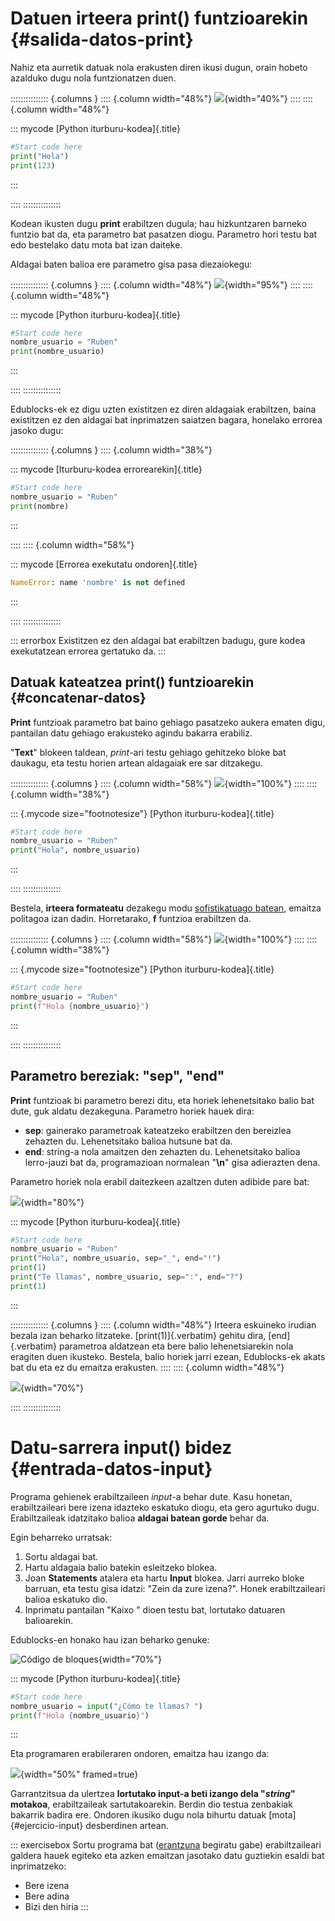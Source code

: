 
# Datuen irteera print() funtzioarekin {#salida-datos-print}

Nahiz eta aurretik datuak nola erakusten diren ikusi dugun, orain hobeto azalduko dugu nola funtzionatzen duen.

::::::::::::::: {.columns }
:::: {.column width="48%"}
![](img/introduccion_programacion/edublocks/edublocks_print_1.png){width="40%"}
::::
:::: {.column width="48%"}

::: mycode
[Python iturburu-kodea]{.title}

```python
#Start code here
print("Hola")
print(123)
```
:::

::::
:::::::::::::::

Kodean ikusten dugu **print** erabiltzen dugula; hau hizkuntzaren barneko funtzio bat da, eta parametro bat pasatzen diogu. Parametro hori testu bat edo bestelako datu mota bat izan daiteke.

Aldagai baten balioa ere parametro gisa pasa diezaiokegu:

::::::::::::::: {.columns }
:::: {.column width="48%"}
![](img/introduccion_programacion/edublocks/edublocks_print_2.png){width="95%"}
::::
:::: {.column width="48%"}

::: mycode
[Python iturburu-kodea]{.title}

```python
#Start code here
nombre_usuario = "Ruben"
print(nombre_usuario)
```
:::

::::
:::::::::::::::

Edublocks-ek ez digu uzten existitzen ez diren aldagaiak erabiltzen, baina existitzen ez den aldagai bat inprimatzen saiatzen bagara, honelako errorea jasoko dugu:

::::::::::::::: {.columns }
:::: {.column width="38%"}

::: mycode
[Iturburu-kodea errorearekin]{.title}

```python
#Start code here
nombre_usuario = "Ruben"
print(nombre)
```
:::

::::
:::: {.column width="58%"}

::: mycode
[Errorea exekutatu ondoren]{.title}

```python
NameError: name 'nombre' is not defined
```
:::

::::
:::::::::::::::

::: errorbox
Existitzen ez den aldagai bat erabiltzen badugu, gure kodea exekutatzean errorea gertatuko da.
:::


## Datuak kateatzea print() funtzioarekin {#concatenar-datos}

**Print** funtzioak parametro bat baino gehiago pasatzeko aukera ematen digu, pantailan datu gehiago erakusteko agindu bakarra erabiliz.

"**Text**" blokeen taldean, *print*-ari testu gehiago gehitzeko bloke bat daukagu, eta testu horien artean aldagaiak ere sar ditzakegu.

::::::::::::::: {.columns }
:::: {.column width="58%"}
![](img/introduccion_programacion/edublocks/edublocks_print_3.png){width="100%"}
::::
:::: {.column width="38%"}

::: {.mycode size="footnotesize"}
[Python iturburu-kodea]{.title}

```python
#Start code here
nombre_usuario = "Ruben"
print("Hola", nombre_usuario)
```
:::

::::
:::::::::::::::


Bestela, **irteera formateatu** dezakegu modu [sofistikatuago batean](https://docs.python.org/3/tutorial/inputoutput.html#fancier-output-formatting), emaitza politagoa izan dadin. Horretarako, **f** funtzioa erabiltzen da.

::::::::::::::: {.columns }
:::: {.column width="58%"}
![](img/introduccion_programacion/edublocks/edublocks_print_4.png){width="100%"}
::::
:::: {.column width="38%"}

::: {.mycode size="footnotesize"}
[Python iturburu-kodea]{.title}

```python
#Start code here
nombre_usuario = "Ruben"
print(f"Hola {nombre_usuario}")
```
:::

::::
:::::::::::::::


## Parametro bereziak: "sep", "end"

**Print** funtzioak bi parametro berezi ditu, eta horiek lehenetsitako balio bat dute, guk aldatu dezakeguna. Parametro horiek hauek dira:

- **sep**: gainerako parametroak kateatzeko erabiltzen den bereizlea zehazten du. Lehenetsitako balioa hutsune bat da.
- **end**: string-a nola amaitzen den zehazten du. Lehenetsitako balioa lerro-jauzi bat da, programazioan normalean "**\\n**" gisa adierazten dena.

Parametro horiek nola erabil daitezkeen azaltzen duten adibide pare bat:

![](img/introduccion_programacion/edublocks/edublocks_print_5.png){width="80%"}


::: mycode
[Python iturburu-kodea]{.title}

```python
#Start code here
nombre_usuario = "Ruben"
print("Hola", nombre_usuario, sep="_", end="!")
print(1)
print("Te llamas", nombre_usuario, sep=":", end="?")
print(1)
```
:::


::::::::::::::: {.columns }
:::: {.column width="48%"}
Irteera eskuineko irudian bezala izan beharko litzateke. [print(1)]{.verbatim} gehitu dira, [end]{.verbatim} parametroa aldatzean eta bere balio lehenetsiarekin nola eragiten duen ikusteko. Bestela, balio horiek jarri ezean, Edublocks-ek akats bat du eta ez du emaitza erakusten.
::::
:::: {.column width="48%"}

![](img/introduccion_programacion/edublocks/edublocks_print_5_output.png){width="70%"}

::::
:::::::::::::::



# Datu-sarrera input() bidez {#entrada-datos-input}

Programa gehienek erabiltzaileen *input*-a behar dute. Kasu honetan, erabiltzaileari bere izena idazteko eskatuko diogu, eta gero agurtuko dugu. Erabiltzaileak idatzitako balioa **aldagai batean gorde** behar da.

Egin beharreko urratsak:

1. Sortu aldagai bat.
2. Hartu aldagaia balio batekin esleitzeko blokea.
3. Joan **Statements** atalera eta hartu **Input** blokea. Jarri aurreko bloke barruan, eta testu gisa idatzi: "Zein da zure izena?". Honek erabiltzaileari balioa eskatuko dio.
4. Inprimatu pantailan "Kaixo " dioen testu bat, lortutako datuaren balioarekin.

Edublocks-en honako hau izan beharko genuke:

![Código de bloques](img/introduccion_programacion/edublocks/edublocks_program_2.png){width="70%"}


::: mycode
[Python iturburu-kodea]{.title}

```python
#Start code here
nombre_usuario = input("¿Cómo te llamas? ")
print(f"Hola {nombre_usuario}")
```
:::


Eta programaren erabileraren ondoren, emaitza hau izango da:

![](img/introduccion_programacion/edublocks/edublocks_program_2_output.png){width="50%" framed=true}

Garrantzitsua da ulertzea **lortutako input-a beti izango dela "*string*" motakoa**, erabiltzaileak sartutakoarekin. Berdin dio testua zenbakiak bakarrik badira ere. Ondoren ikusiko dugu nola bihurtu datuak [mota]{#ejercicio-input} desberdinen artean.


::: exercisebox
Sortu programa bat ([erantzuna](#programa-inputs) begiratu gabe) erabiltzaileari galdera hauek egiteko eta azken emaitzan jasotako datu guztiekin esaldi bat inprimatzeko:

- Bere izena
- Bere adina
- Bizi den hiria
:::
